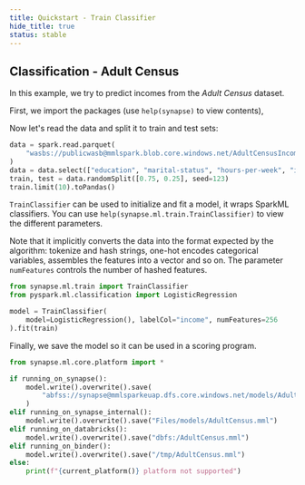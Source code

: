 ```yaml
---
title: Quickstart - Train Classifier
hide_title: true
status: stable
---
```

## Classification - Adult Census

In this example, we try to predict incomes from the *Adult Census* dataset.

First, we import the packages (use `help(synapse)` to view contents),

Now let's read the data and split it to train and test sets:


```python
data = spark.read.parquet(
    "wasbs://publicwasb@mmlspark.blob.core.windows.net/AdultCensusIncome.parquet"
)
data = data.select(["education", "marital-status", "hours-per-week", "income"])
train, test = data.randomSplit([0.75, 0.25], seed=123)
train.limit(10).toPandas()
```

`TrainClassifier` can be used to initialize and fit a model, it wraps SparkML classifiers.
You can use `help(synapse.ml.train.TrainClassifier)` to view the different parameters.

Note that it implicitly converts the data into the format expected by the algorithm: tokenize
and hash strings, one-hot encodes categorical variables, assembles the features into a vector
and so on.  The parameter `numFeatures` controls the number of hashed features.


```python
from synapse.ml.train import TrainClassifier
from pyspark.ml.classification import LogisticRegression

model = TrainClassifier(
    model=LogisticRegression(), labelCol="income", numFeatures=256
).fit(train)
```

Finally, we save the model so it can be used in a scoring program.


```python
from synapse.ml.core.platform import *

if running_on_synapse():
    model.write().overwrite().save(
        "abfss://synapse@mmlsparkeuap.dfs.core.windows.net/models/AdultCensus.mml"
    )
elif running_on_synapse_internal():
    model.write().overwrite().save("Files/models/AdultCensus.mml")
elif running_on_databricks():
    model.write().overwrite().save("dbfs:/AdultCensus.mml")
elif running_on_binder():
    model.write().overwrite().save("/tmp/AdultCensus.mml")
else:
    print(f"{current_platform()} platform not supported")
```
